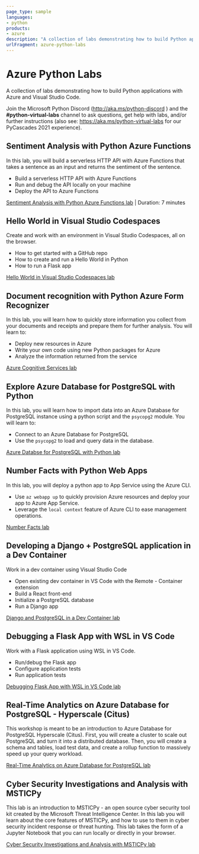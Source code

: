 ```yaml
---
page_type: sample
languages:
- python
products:
- azure
description: "A collection of labs demonstrating how to build Python applications with Azure and Visual Studio Code."
urlFragment: azure-python-labs
---
```


# Azure Python Labs

A collection of labs demonstrating how to build Python applications with Azure and Visual Studio Code.

Join the Microsoft Python Discord (http://aka.ms/python-discord ) and the **#python-virtual-labs** channel to ask questions, get help with labs, and/or further instructions (also see: <https://aka.ms/python-virtual-labs> for our PyCascades 2021 experience).


## Sentiment Analysis with Python Azure Functions

In this lab, you will build a serverless HTTP API with Azure Functions that takes a sentence as an input and returns the sentiment of the sentence.

- Build a serverless HTTP API with Azure Functions
- Run and debug the API locally on your machine
- Deploy the API to Azure Functions

[Sentiment Analysis with Python Azure Functions lab](4-azure-functions-python-vscode/README.md) | Duration: 7 minutes


## Hello World in Visual Studio Codespaces

Create and work with an environment in Visual Studio Codespaces, all on the browser.

- How to get started with a GitHub repo
- How to create and run a Hello World in Python
- How to run a Flask app

[Hello World in Visual Studio Codespaces lab](9-vscodespaces/README.md)

## Document recognition with Python Azure Form Recognizer

In this lab, you will learn how to quickly store information you collect from your documents and receipts and prepare them for further analysis. You will learn to:

- Deploy new resources in Azure
- Write your own code using new Python packages for Azure
- Analyze the information returned from the service

[Azure Cognitive Services lab](9-azure-cognitive-services/README.md)


## Explore Azure Database for PostgreSQL with Python

In this lab, you will learn how to import data into an Azure Database for PostgreSQL instance using a python script and the `psycopg2` module. You will learn to:

- Connect to an Azure Database for PostgreSQL
- Use the `psycopg2` to load and query data in the database.

[Azure Databse for PostgreSQL with Python lab](4-postgres/README.md)


## Number Facts with Python Web Apps

In this lab, you will deploy a python app to App Service using the Azure CLI.

- Use `az webapp up` to quickly provision Azure resources and deploy your app to Azure App Service.
- Leverage the `local context` feature of Azure CLI to ease management operations.

[Number Facts lab](9-azure-web-apps/README.md)


## Developing a Django + PostgreSQL application in a Dev Container

Work in a dev container using Visual Studio Code

- Open existing dev container in VS Code with the Remote - Container extension
- Build a React front-end
- Initialize a PostgreSQL database
- Run a Django app

[Django and PostgreSQL in a Dev Container lab](9-vscode-django-postgres-dev-container/README.md)


## Debugging a Flask App with WSL in VS Code

Work with a Flask application using WSL in VS Code.
- Run/debug the Flask app
- Configure application tests
- Run application tests

[Debugging Flask App with WSL in VS Code lab](9-windows-subsystem-for-linux/README.md)


## Real-Time Analytics on Azure Database for PostgreSQL - Hyperscale (Citus)

This workshop is meant to be an introduction to Azure Database for PostgreSQL Hyperscale (Citus). First, you will create a cluster to scale out PostgreSQL and turn it into a distributed database. Then, you will create a schema and tables, load test data, and create a rollup function to massively speed up your query workload.

[Real-Time Analytics on Azure Database for PostgreSQL lab](4-postgres-citus/README.md)


## Cyber Security Investigations and Analysis with MSTICPy

This lab is an introduction to MSTICPy - an open source cyber security tool kit created by the Microsoft Threat Intelligence Center. In this lab you will learn about the core features of MSTICPy, and how to use to them in cyber security incident response or threat hunting. This lab takes the form of a Jupyter Notebook that you can run locally or directly in your browser.

[Cyber Security Investigations and Analysis with MSTICPy lab](9-MSTICPy/README.md)
